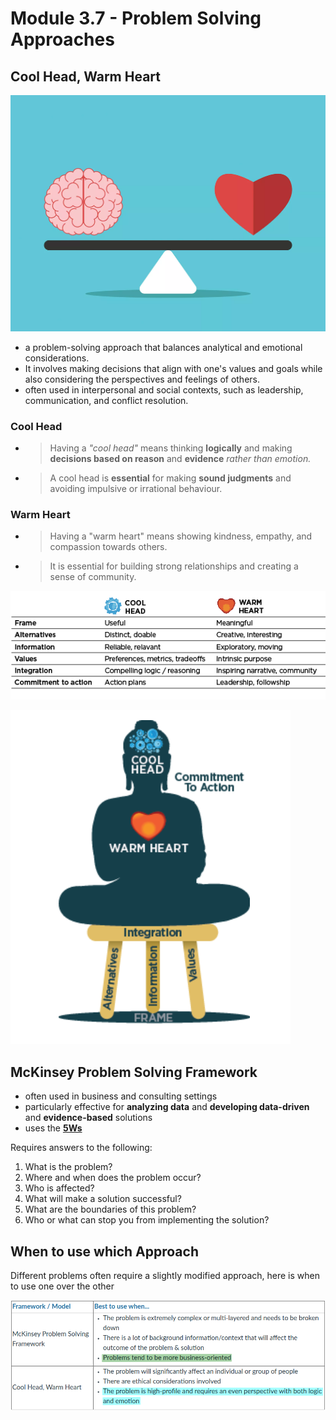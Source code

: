 # Module 3.7 - Problem Solving Approaches

## Cool Head, Warm Heart

![cool head, warm heart - the balance](../screenshots/head-heart-balance.png)

- a problem-solving approach that balances analytical and emotional considerations.
- It involves making decisions that align with one's values and goals while also considering the perspectives and feelings of others.
- often used in interpersonal and social contexts, such as leadership, communication, and conflict resolution.

### Cool Head

- > Having a *"cool head"* means thinking **logically** and making **decisions based on reason** and **evidence** *rather than emotion.*
- > A cool head is **essential** for making **sound judgments** and avoiding impulsive or irrational behaviour.

### Warm Heart

- > Having a "warm heart" means showing kindness, empathy, and compassion towards others.
- > It is essential for building strong relationships and creating a sense of community.

![head, heart elements](../screenshots/head-heart-diff.png)

![the-model](../screenshots/cool_head-warm_heart-model.png)

## McKinsey Problem Solving Framework

- often used in business and consulting settings
- particularly effective for **analyzing data** and **developing data-driven** and **evidence-based** solutions
- uses the **[5Ws](3.6-problem-definition.md#the-5-ws-h-technique)**

Requires answers to the following:

1. What is the problem?
2. Where and when does the problem occur?
3. Who is affected?
4. What will make a solution successful?
5. What are the boundaries of this problem?
6. Who or what can stop you from implementing the solution?

## When to use which Approach

Different problems often require a slightly modified approach, here is when to use one over the other

![when to use what model](../screenshots/cool_head-warm_heart-vs-mckinsey.png)

